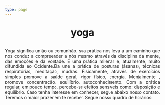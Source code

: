 ```yaml
---
type: page
---
```



<p style=" font-size:24pt; font-weight:bold; text-align:center ">yoga </p> 

<p style="text-align:justify"> 
 Yoga significa união ou comunhão. sua prática nos leva a um caminho que nos conduz a compreender a nós mesmo através da disciplina da mente, das emoções e da vontade.
É uma prática milenar e, atualmente, muito difundida no Ocidente.Ela une a prática de posturas (ásanas), técnicas respiratórias, meditação, mudras.
Fisicamente, através de exercícios simples promove a saúde geral, vigor físico, energia. Mentalmente , promove concentração, equilíbrio, autoconhecimento.
Com a prática regular, em pouco tempo, percebe-se efeitos sensíveis como: disposição e equilibrio.
Caso tenha interesse em conhecer, segue abaixo nosso contato. Teremos o maior prazer em te receber.
Segue nosso quadro de horários:
  
 </p>
